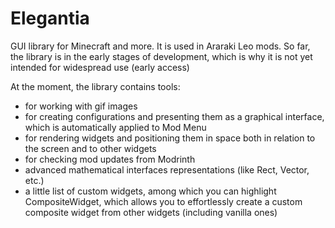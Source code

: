 # Elegantia

GUI library for Minecraft and more. It is used in Araraki Leo mods. So far, the library is in the early stages of development, which is why it is not yet intended for widespread use (early access)

At the moment, the library contains tools:
- for working with gif images
- for creating configurations and presenting them as a graphical interface, which is automatically applied to Mod Menu
- for rendering widgets and positioning them in space both in relation to the screen and to other widgets
- for checking mod updates from Modrinth
- advanced mathematical interfaces representations (like Rect, Vector, etc.)
- a little list of custom widgets, among which you can highlight CompositeWidget, which allows you to effortlessly create a custom composite widget from other widgets (including vanilla ones)
